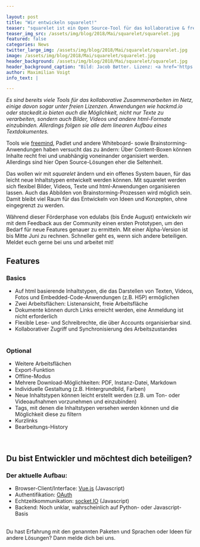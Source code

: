 ```yaml
---

layout: post
title: "Wir entwickeln squarelet!"
teaser: "squarelet ist ein Open Source-Tool für das kollaborative & freie Konzeptionieren"
teaser_img_src: /assets/img/blog/2018/Mai/squarelet/squarelet.jpg
featured: false
categories: News
twitter_large_img: /assets/img/blog/2018/Mai/squarelet/squarelet.jpg
image: /assets/img/blog/2018/Mai/squarelet/squarelet.jpg
header_background: /assets/img/blog/2018/Mai/squarelet/squarelet.jpg
header_background_caption: "Bild: Jacob Bøtter. Lizenz: <a href='https://creativecommons.org/licenses/by/2.0/'>CC-BY 2.0</a>"
author: Maximilian Voigt
info_text: |

---
```

*Es sind bereits viele Tools für das kollaborative Zusammenarbeiten im Netz, einige davon sogar unter freien Lizenzen. Anwendungen wie hackmd.io oder stackedit.io bieten auch die Möglichkeit, nicht nur Texte zu verarbeiten, sondern auch Bilder, Videos und andere html-Formate einzubinden. Allerdings folgen sie alle dem linearen Aufbau eines Textdokumentes.*

Tools wie [freemind](https://freemind.sourceforge.net), Padlet und andere Whiteboard- sowie Brainstorming-Anwendungen haben versucht das zu ändern: Über Content-Boxen können Inhalte recht frei und unabhängig voneinander organisiert werden. Allerdings sind hier Open Source-Lösungen eher die Seltenheit. 

Das wollen wir mit *squarelet* ändern und ein offenes System bauen, für das leicht neue Inhaltstypen entwickelt werden können. Mit squarelet werden sich flexibel Bilder, Videos, Texte und html-Anwendungen organisieren lassen. Auch das Abbilden von Brainstorming-Prozessen wird möglich sein. Damit bleibt viel Raum für das Entwickeln von Ideen und Konzepten, ohne eingegrenzt zu werden. 

Während dieser Förderphase von edulabs (bis Ende August) entwickeln wir mit dem Feedback aus der Community einen ersten Prototypen, um den Bedarf für neue Features genauer zu ermitteln. Mit einer Alpha-Version ist bis Mitte Juni zu rechnen. Schneller geht es, wenn sich andere beteiligen. Meldet euch gerne bei uns und arbeitet mit!

## Features
### Basics
* Auf html basierende Inhaltstypen, die das Darstellen von Texten, Videos, Fotos und Embedded-Code-Anwendungen (z.B. H5P) ermöglichen
* Zwei Arbeitsflächen: Listenansicht, freie Arbeitsfläche
* Dokumente können durch Links erreicht werden, eine Anmeldung ist nicht erforderlich
* Flexible Lese- und Schreibrechte, die über Accounts organisierbar sind.
* Kollaborativer Zugriff und Synchronisierung des Arbeitszustandes
<br><br>

### Optional

* Weitere Arbeitsflächen
* Export-Funktion
* Offline-Modus
* Mehrere Download-Möglichkeiten: PDF, Instanz-Datei, Markdown
* Individuelle Gestaltung (z.B. Hintergrundbild, Farben)
* Neue Inhaltstypen können leicht erstellt werden (z.B. um Ton- oder Videoaufnahmen vorzunehmen und einzubinden)
* Tags, mit denen die Inhaltstypen versehen werden können und die Möglichkeit diese zu filtern
* Kurzlinks
* Bearbeitungs-History
<br><br><br>

## Du bist Entwickler und möchtest dich beteiligen?
### Der aktuelle Aufbau:

* Browser-Client/Interface: [Vue.js](https://vuejs.org/) (Javascript)
* Authentifikation: [OAuth](https://oauth.net/) 
* Echtzeitkommunikation: [socket.IO](https://socket.io/) (Javascript)
* Backend: Noch unklar, wahrscheinlich auf Python- oder Javascript-Basis
<br><br>

Du hast Erfahrung mit den genannten Paketen und Sprachen oder Ideen für andere Lösungen? Dann melde dich bei uns. 
